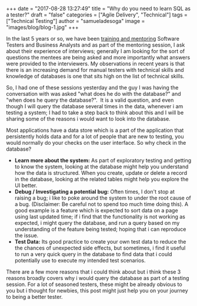 +++
date = "2017-08-28 13:27:49"
title = "Why do you need to learn SQL as a tester?"
draft = "false"
categories = ["Agile Delivery", "Technical"]
tags = ["Technical Testing"]
author = "samueladesoga"
image = "images/blog/blog-1.jpg"
+++

In the last 5 years or so, we have been <a href="http://www.dachtsolutions.com">training and mentoring</a> Software Testers and Business Analysts and as part of the mentoring session, I ask about their experience of interviews; generally I am looking for the sort of questions the mentees are being asked and more importantly what answers were provided to the interviewers. My observations in recent years is that there is an increasing demand for manual testers with technical skills and knowledge of databases is one that sits high on the list of technical skills.

So, I had one of these sessions yesterday and the guy I was having the conversation with was asked "what does he do with the database?" and "when does he query the database?".  It is a valid question, and even though I will query the database several times in the data, whenever i am testing a system; I had to take a step back to think about this and I will be sharing some of the reasons i would want to look into the database.

Most applications have a data store which is a part of the application that persistently holds data and for a lot of people that are new to testing, you would normally do your checks on the user interface. So why check in the database?
<ul>
	<li><strong>Learn more about the system:</strong> As part of exploratory testing and getting to know the system, looking at the database might help you understand how the data is structured. When you create, update or delete a record in the database, looking at the related tables might help you explore the UI better.</li>
	<li><strong>Debug / Investigating a potential bug:</strong> Often times, I don't stop at raising a bug; i like to poke around the system to under the root cause of a bug. (Disclaimer: Be careful not to spend too much time doing this). A good example is a feature which is expected to sort data on a page using last updated time; if i find that the functionality is not working as expected, i might query the database, and run a query based on my understanding of the feature being tested; hoping that i can reproduce the issue.</li>
	<li><strong>Test Data:</strong> Its good practice to create your own test data to reduce the the chances of unexpected side effects, but sometimes, i find it useful to run a very quick query in the database to find data that i could potentially use to execute my intended test scenarios.</li>
</ul>
There are a few more reasons that i could think about but i think these 3 reasons broadly covers why i would query the database as part of a testing session. For a lot of seasoned testers, these might be already obvious to you but i thought for newbies, this post might just help you on your journey to being a better tester.

&nbsp;

